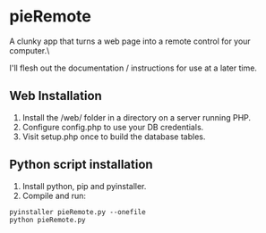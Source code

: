 # pieRemote

A clunky app that turns a web page into a remote control for your computer.\

I'll flesh out the documentation / instructions for use at a later time.

## Web Installation

1. Install the /web/ folder in a directory on a server running PHP.
1. Configure config.php to use your DB credentials.
1. Visit setup.php once to build the database tables.

## Python script installation

1. Install python, pip and pyinstaller.
1. Compile and run:
  ```
  pyinstaller pieRemote.py --onefile
  python pieRemote.py
  ```

